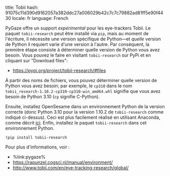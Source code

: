 title: Tobii
hash: 91075c11d390d9162057a382ddc27a006029b42c7c7c79882ad81ff5e90f4430
locale: fr
language: French

PyGaze offre un support *expérimental* pour les eye-trackers Tobii. Le paquet `tobii-research` peut être installé via `pip`, mais au moment de l'écriture, il nécessite une version spécifique de Python—et *quelle* version de Python il requiert varie d'une version à l'autre. Par conséquent, la première étape consiste à déterminer quelle version de Python vous avez besoin. Vous pouvez le faire en visitant `tobii-research` sur PyPi et en cliquant sur "Download files":

- <https://pypi.org/project/tobii-research/#files>

À partir des noms de fichiers, vous pouvez déterminer quelle version de Python vous avez besoin; par exemple, le `cp310` dans le nom
`tobii_research-1.10.2-cp310-cp310-win_amd64.whl` signifie que vous avez besoin de Python 3.10 (`cp` signifie C-Python).

Ensuite, installez OpenSesame dans un environnement Python de la version correcte (donc Python 3.10 pour la version 1.10.2 de `tobii-research` comme indiqué ci-dessus). Ceci est plus facilement réalisé en utilisant Anaconda, comme décrit [ici](%url:download%). Enfin, installez le paquet `tobii-research` dans cet environnement Python.

```
!pip install tobii-research
```


Pour plus d'informations, voir :

- %link:pygaze%
- <https://rapunzel.cogsci.nl/manual/environment/>
- <http://www.tobii.com/en/eye-tracking-research/global/>